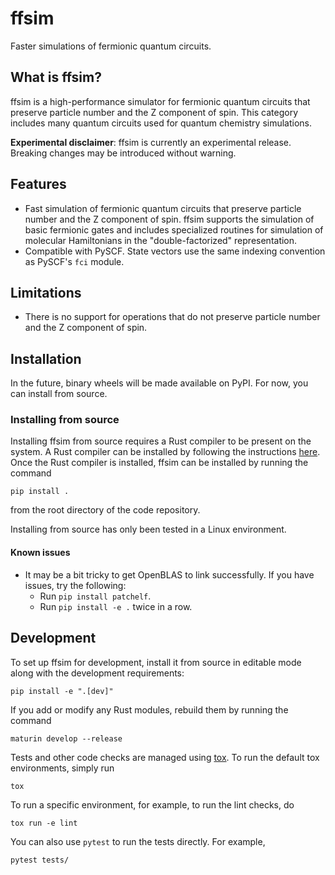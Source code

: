 # ffsim

Faster simulations of fermionic quantum circuits.

## What is ffsim?

ffsim is a high-performance simulator for fermionic quantum circuits that preserve particle number
and the Z component of spin. This category includes many quantum circuits used for quantum chemistry simulations.

**Experimental disclaimer**: ffsim is currently an experimental release. Breaking changes may be introduced without warning.

## Features

- Fast simulation of fermionic quantum circuits that preserve particle number and the Z component of spin.
  ffsim supports the simulation of basic fermionic gates and includes specialized routines for simulation
  of molecular Hamiltonians in the "double-factorized" representation.
- Compatible with PySCF. State vectors use the same indexing convention as PySCF's `fci` module.

## Limitations

- There is no support for operations that do not preserve particle number and the Z component of spin.

## Installation

In the future, binary wheels will be made available on PyPI. For now, you can install from source.

### Installing from source

Installing ffsim from source requires a Rust compiler to be present on the system.
A Rust compiler can be installed by following the instructions [here](https://www.rust-lang.org/tools/install).
Once the Rust compiler is installed, ffsim can be installed by running the command

    pip install .

from the root directory of the code repository.

Installing from source has only been tested in a Linux environment.

#### Known issues

- It may be a bit tricky to get OpenBLAS to link successfully. If you have issues, try the following:
  - Run `pip install patchelf`.
  - Run `pip install -e .` twice in a row.

## Development

To set up ffsim for development, install it from source in editable mode along with the development requirements:

    pip install -e ".[dev]"

If you add or modify any Rust modules, rebuild them by running the command

    maturin develop --release

Tests and other code checks are managed using [tox](https://tox.wiki/en/latest/).
To run the default tox environments, simply run

    tox

To run a specific environment, for example, to run the lint checks, do

    tox run -e lint

You can also use `pytest` to run the tests directly. For example,

    pytest tests/
